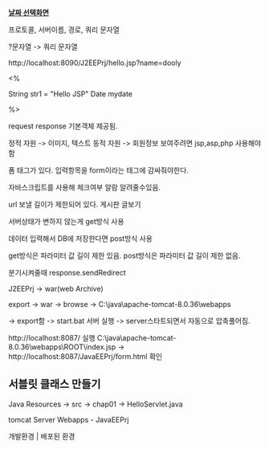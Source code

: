 ﻿**[날짜 선택화면](../README.md)**

프로토콜, 서버이름, 경로, 쿼리 문자열

?문자열 -> 쿼리 문자열

http://localhost:8090/J2EEPrj/hello.jsp?name=dooly



<% 

String str1 = "Hello JSP"
Date mydate

%>

request response 기본객체 제공됨.

정적 자원 -> 이미지, 텍스트
동적 자원 -> 회원정보 보여주려면 jsp,asp,php 사용해야함

폼 태그가 있다. 입력항목을 form이라는 태그에 감싸줘야한다.

<form method="GET"> 
<form method="POST">

자바스크립트를 사용해 체크여부 알람 알려줄수있음.


url 보낼 길이가 제한되어 있다. 
게시판 글보기 

서버상태가 변하지 않는게 get방식 사용

데이터 입력해서 DB에 저장한다면 post방식 사용

get방식은 파라미터 값 길이 제한 있음.
post방식은 파라미터 값 길이 제한 없음.

분기시켜줄때 response.sendRedirect


J2EEPrj -> war(web Archive)

export -> war -> browse -> C:\java\apache-tomcat-8.0.36\webapps

-> export함 ->  start.bat 서버 실행 -> server스타트되면서 자동으로 압축풀어짐. 

http://localhost:8087/ 실행 C:\java\apache-tomcat-8.0.36\webapps\ROOT\index.jsp -> http://localhost:8087/JavaEEPrj/form.html 확인

## 서블릿 클래스 만들기

Java Resources -> src -> chap01 -> HelloServlet.java

tomcat Server Webapps - JavaEEPrj

개발환경 | 배포된 환경
